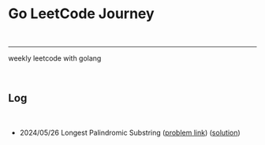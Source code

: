 # Go LeetCode Journey

<br>

---

weekly leetcode with golang

<br>

## Log

<br>

* 2024/05/26 Longest Palindromic Substring ([problem link](https://leetcode.com/problems/longest-palindromic-substring/description/)) ([solution]([longest_palindromic_substring](longest_palindromic_substring/README.md)))


